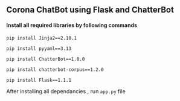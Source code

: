 ## Corona ChatBot using Flask and ChatterBot

#### Install all required libraries by following commands

`pip install Jinja2==2.10.1`

`pip install pyyaml==3.13`

`pip install ChatterBot==1.0.0`

`pip install chatterbot-corpus==1.2.0`

`pip install Flask==1.1.1`

After installing all dependancies , run `app.py` file


